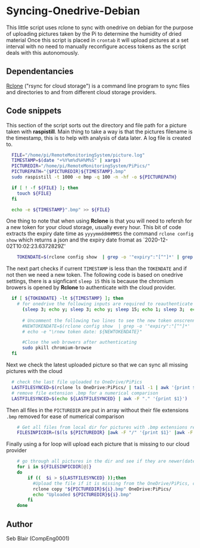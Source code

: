 # Syncing-Onedrive-Debian
This little script uses rclone to sync with onedrive on debian for the purpose of uploading pictures taken by the Pi to determine the humidity of dried material
Once this script is placed in `crontab` it will upload pictures at a set interval with no need to manually reconfigure access tokens as the script deals with this autonomously. 

## Dependentancies  
[Rclone](https://github.com/rclone/rclone) ("rsync for cloud storage") is a command line program to sync files and directories to and from different cloud storage providers.

## Code snippets
This section of the script sorts out the directory and file path for a picture taken with **raspistill**.
Main thing to take a way is that the pictures filename is the timestamp, this is to help with analysis of data later.
A log file is created to.
```bash
  FILE="/home/pi/RemoteMonitoringSystem/picture.log"
  TIMESTAMP=$(date "+%Y%m%d%H%M%S" | xargs)
  PICTUREDIR="/home/pi/RemoteMonitoringSystem/PiPics/"
  PICTUREPATH="{$PICTUREDIR}${TIMESTAMP}.bmp"
  sudo raspistill -t 1000 -e bmp -q 100 -n -hf -o ${PICTUREPATH}

  if [ ! -f ${FILE} ]; then
    touch ${FILE}
  fi

  echo -e ${TIMESTAMP}".bmp" >> ${FILE}
```
One thing to note that when using **Rclone** is that you will need to refersh for a new token for your cloud storage, usually every hour. 
This bit of code extracts the expiry date time as `yyyymmddHHMMSS` the command `rclone config show` which returns a json and the expiry date fromat as `2020-12-02T10:02:23.6372829Z'

```bash
    TOKENDATE=$(rclone config show  | grep -o '"expiry":"[^"]*' | grep -o '[^"]*$' | tr -d '-' | tr -d 'T' | tr -d ':' | awk -F "." '{print $1}' | tr -d " ")
```
The next part checks if current `TIMESTAMP` is less than the `TOKENDATE` and if not then we need a new token. The following code is based on onedrive settings, there is a signficant `sleep 15` this is because the chromium browers is opened by **Rclone** to authenticate with the cloud provider. 

```bash
  if [ ${TOKENDATE} -lt ${TIMESTAMP} ]; then
    # for onedrive the following inputs are required to reauthenticate and get a new expiration token ,y,y,1,0,y
	  (sleep 3; echo y; sleep 3; echo y; sleep 15; echo 1; sleep 3;  echo 0;sleep 5; echo y;) | rclone config reconnect OneDrive/
	
	  # Uncomment the following two lines to see the new token onscrenn
	  #NEWTOKENDATE=$(rclone config show  | grep -o '"expiry":"[^"]*' | grep -o '[^"]*$')
	  # echo -e "\rnew token date: ${NEWTOKENDATE}"

	  #Close the web browers after authenticating
	  sudo pkill chromium-browse
  fi
```

Next we check the latest uploaded picture so that we can sync all missing pictures with the cloud
```bash
  # check the last file uploaded to OneDrive/PiPics
  LASTFILESYNCED=$(rclone ls OneDrive:PiPics/ | tail -1 | awk '{print $2}')
  # remove file extension .bmp for a numerical comparison
  LASTFILESYNCED=$(echo ${LASTFILESYNCED} | awk -F "." '{print $1}')
```
Then all files in the `PICTUREDIR` are put in array without their file extensions `.bmp` removed for ease of numerical comparison

```bash
    # Get all files from local dir for pictures with .bmp extensions removed
    FILESINPICDIR=($(ls ${PICTUREDIR} |awk -F "/" '{print $1}' |awk -F "." '{print$1}'))
```

Finally using a for loop will upload each picture that is missing to our cloud provider 

```bash
    # go through all pictures in the dir and see if they are newer(date) compared to the last synced file to OneDrive/PiPics
    for i in ${FILESINPICDIR[@]}
    do
        if ((  $i > ${LASTFILESYNCED} ));then
          #Upload the file if it is missing from the OneDrive/PiPics, can take 10 to 30 seconds depending on internet connection
          rclone copy "${PICTUREDIR}${i}.bmp" OneDrive:PiPics/ 
          echo "Uploaded ${PICTUREDIR}${i}.bmp"
        fi
    done

```

## Author 
Seb Blair (CompEng0001)
